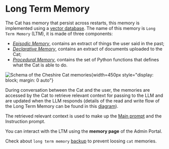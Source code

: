 # Long Term Memory

The Cat has memory that persist across restarts, this memory is implemented using a [vector database](vector_memory.md).
The name of this memory is `Long Term Memory` (LTM), it is made of three components:

- [*Episodic Memory*](episodic_memory.md), contains an extract of things the user said in the past;
- [*Declarative Memory*](declarative_memory.md), contains an extract of documents uploaded to the Cat;
- [*Procedural Memory*](procedural_memory.md), contains the set of Python functions that defines what the Cat is able to do.

![Schema of the Cheshire Cat memories](../../../assets/img/diagrams/ltm.jpg){width=450px style="display: block; margin: 0 auto"}


During conversation between the Cat and the user, the memories are accessed by the Cat to retrieve relevant context for passing to the LLM and are updated when the LLM responds (details of the read and write flow of the Long Term Memory can be found in this [diagram](../../flows/chatting-with-the-cat.md)).

The retrieved relevant context is used to make up the [Main prompt](../prompts/main_prompt.md) and the Instruction prompt.

You can interact with the LTM using the **memory page** of the Admin Portal.

Check about `long term memory` [backup](../../../production/advanced/memory_backup.md) to prevent loosing `cat` memories.